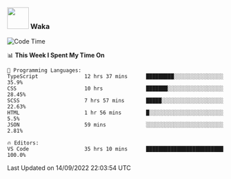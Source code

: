 ### <img src="https://media.giphy.com/media/VgCDAzcKvsR6OM0uWg/giphy.gif" width="50"> Waka

  <!--START_SECTION:waka-->
![Code Time](http://img.shields.io/badge/Code%20Time-866%20hrs%2046%20mins-blue)

📊 **This Week I Spent My Time On** 

```text
💬 Programming Languages: 
TypeScript               12 hrs 37 mins      █████████░░░░░░░░░░░░░░░░   35.9% 
CSS                      10 hrs              ███████░░░░░░░░░░░░░░░░░░   28.45% 
SCSS                     7 hrs 57 mins       █████░░░░░░░░░░░░░░░░░░░░   22.63% 
HTML                     1 hr 56 mins        █░░░░░░░░░░░░░░░░░░░░░░░░   5.5% 
JSON                     59 mins             ░░░░░░░░░░░░░░░░░░░░░░░░░   2.81%

🔥 Editors: 
VS Code                  35 hrs 10 mins      █████████████████████████   100.0%

```


 Last Updated on 14/09/2022 22:03:54 UTC
<!--END_SECTION:waka-->
